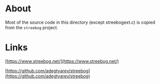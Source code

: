# About

Most of the source code in this directory (except streebogext.c) is copied from the `streebog` project.

# Links

[https://www.streebog.net/](https://www.streebog.net/)

[https://github.com/adegtyarev/streebog](https://github.com/adegtyarev/streebog)
